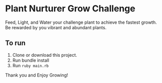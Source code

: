 # Plant Nurturer Grow Challenge
Feed, Light, and Water your challenge plant to achieve the fastest growth. Be rewarded by you vibrant and abundant plants.

## To run
1. Clone or download this project.
2. Run bundle install
3. Run ```ruby main.rb```

Thank you and Enjoy Growing!
